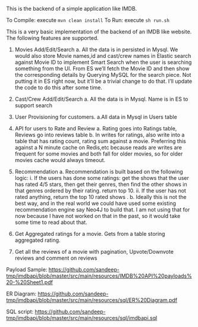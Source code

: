 


This is the backend of a simple application like IMDB.


To Compile: execute `mvn clean install`
To Run: execute `sh run.sh`



This is a very basic implementation of the backend of an IMDB like website. The following features are supported.

1. Movies Add/Edit/Search
  a. All the data is in persisted in Mysql. We would also store Movie names,id and cast/crew names in Elastic search against Movie ID to implement Smart Search when the user is searching something from the UI. From ES we’ll fetch the Movie ID and then show the corresponding details by Querying MySQL for the search piece. Not putting it in ES right now, but it’ll be a trivial change to do that. I’ll update the code to do this after some time.

2. Cast/Crew Add/Edit/Search
  a. All the data is in Mysql. Name is in ES to support search
3. User Provisioning for customers.
  a.All data in Mysql in Users table
4. API for users to Rate and Review
  a. Rating goes into Ratings table, Reviews go into reviews table
  b. In writes for ratings, also write into a table that has rating count, rating sum against a movie. Preferring this against a N minute cache on Redis,etc because reads are writes are frequent for some movies and both fall for older movies, so for older movies cache would always timeout.
5. Recommendation
  a. Recommendation is built based on the following logic: 
    i. If the users has done some ratings: get the shows that the user has rated 4/5 stars, then get their genres, then find the other shows in that genres ordered by their rating. return top 10.
    ii. If the user has not rated anything, return the top 10 rated shows .
  b. Ideally this is not the best way, and in the real world we could have used some existing recommendation engine say Neo4J to build that. I am not using that for now because I have not worked on that in the past, so it would take some time to read about that.
6. Get Aggregated ratings for a movie. Gets from a table storing aggregated rating.
7. Get all the reviews of a movie with pagination, Upvote/Downvote reviews and comment on reviews 


Payload Sample: https://github.com/sandeep-tmp/imdbapi/blob/master/src/main/resources/IMDB%20API%20payloads%20-%20Sheet1.pdf

ER Diagram: https://github.com/sandeep-tmp/imdbapi/blob/master/src/main/resources/sql/ER%20Diagram.pdf

SQL script: https://github.com/sandeep-tmp/imdbapi/blob/master/src/main/resources/sql/imdbapi.sql

